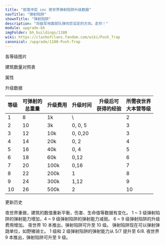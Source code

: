 ```yaml
---
title: "部落冲突 coc 夜世界弹射陷阱升级数据"
navTitle: "弹射陷阱"
shownTitle: "弹射陷阱"
description: "将敌军地面部队弹向您设定的方向。走你！"
module: upgrade-bh
imgFolder: bh_buildings/1180
wiki: https://clashofclans.fandom.com/wiki/Push_Trap
canonical: /upgrade/1180-Push-Trap
---
```


<UnitInfo :folder="$frontmatter.imgFolder" imgSrc="Push_Trap10.png" :imgAlt="$frontmatter.navTitle" :description="$frontmatter.description" :isSmallImg="true" />

<SmallTitle>各等级图片</SmallTitle>

<Panel>
    <UnitImgGroup :folder="$frontmatter.imgFolder">
        <UnitImg imgTitle="1 级" imgSrc="Push_Trap1.png"/>
        <UnitImg imgTitle="2 级" imgSrc="Push_Trap2.png"/>
        <UnitImg imgTitle="3 级" imgSrc="Push_Trap3.png"/>
        <UnitImg imgTitle="4 级" imgSrc="Push_Trap4.png"/>
        <UnitImg imgTitle="5 级" imgSrc="Push_Trap5.png"/>
        <UnitImg imgTitle="6 级" imgSrc="Push_Trap6.png"/>
        <UnitImg imgTitle="7 级" imgSrc="Push_Trap7.png"/>
        <UnitImg imgTitle="8 级" imgSrc="Push_Trap8.png"/>
        <UnitImg imgTitle="9 级" imgSrc="Push_Trap9.png"/>
        <UnitImg imgTitle="10 级" imgSrc="Push_Trap10.png"/>
    </UnitImgGroup>
</Panel>

<SmallTitle>建筑数量对照表</SmallTitle>

<BuildingNum>
    <BuildingNumRow title="大本等级" num="1, 2, 3, 4, 5 - 6, 7 - 10" />
    <BuildingNumRow title="建筑数量" num="0, 1, 2, 3,     4,      5" />
</BuildingNum>

<SmallTitle>属性</SmallTitle>

<UnitProperties>
    <UnitProperty pKey="占地面积" pValue="2×2" />
    <UnitProperty pKey="作用类型" pValue="将部队弹射到几格之外" />
    <UnitProperty pKey="作用目标" pValue="仅地面目标" />
    <UnitProperty pKey="触发半径" pValue="1 格" />
    <UnitProperty pKey="作用半径" pValue="3.5 格" />
    <UnitProperty pKey="弹射距离" pValue="6 格" />    
</UnitProperties>

<SmallTitle>升级数据</SmallTitle>

<script setup>
const tableExtraInfo = [
    {
        "column": 2,
        "type": "cost",
        "gpClass": "building",
        "icon": "Gold2"
    },
    {
        "column": 3,
        "type": "time",
        "gpClass": "building"
    },
    {
        "column": 4,
        "type": "exp",
        "icon": "Exp"
    }
];
</script>

<UnitTable :tableExtraInfo="tableExtraInfo">

| 等级 | 可弹射的<br>总重量 | 升级费用 | 升级时间 |升级后可<br>获得的经验|所需夜世界<br>大本营等级|
|  --- |        ---       |   ---   |   ---   |         ---         |         ---          |
|  1   |         8        |    1k   |    \    |                     |           2          |
|  2   |        10        |    3k   | 0, 0, 5 |                     |           3          |
|  3   |        12        |   10k   | 0, 0,20 |                     |           3          |
|  4   |        14        |   20k   | 0, 2    |                     |           4          |
|  5   |        16        |   40k   | 0, 4    |                     |           5          |
|  6   |        18        |   60k   | 0,12    |                     |           6          |
|  7   |        20        |  100k   | 0,16    |                     |           7          |
|  8   |        22        |  200k   | 1       |                     |           8          |
|  9   |        24        |  300k   | 1,12    |                     |           9          |
| 10   |        26        |  500k   | 2       |                     |          10          |
</UnitTable>

<SmallTitle>更新历史</SmallTitle>

<Timeline>
    <TimelineItem date="2023/05/15">
        <TimelineRow>夜世界重做，建筑的数值重新平衡，伤害、生命值等数据有变化。</TimelineRow>
        <TimelineRow>1 ~ 3 级弹射陷阱的弹射能力增加，4 ~ 9 级弹射陷阱的弹射能力减弱。</TimelineRow>
        <TimelineRow>6 ~ 9 级弹射陷阱的升级费用增加。</TimelineRow>
        <TimelineRow>夜世界 10 本推出，弹射陷阱可升至 10 级。</TimelineRow>
        <TimelineRow>弹射陷阱现在可以弹射弹跳单位，如野猪骑士。</TimelineRow>
    </TimelineItem>
    <TimelineItem date="2020/06/22">
        <TimelineRow>1 级和 2 级弹射陷阱的弹射能力从 5/7 提升至 6/8.</TimelineRow>
    </TimelineItem>
    <TimelineItem date="2019/06/18">
        <TimelineRow>夜世界 9 本推出，弹射陷阱可升至 9 级。</TimelineRow>
    </TimelineItem>    
    <TimelineItem :historyBottom="true" />
</Timeline>